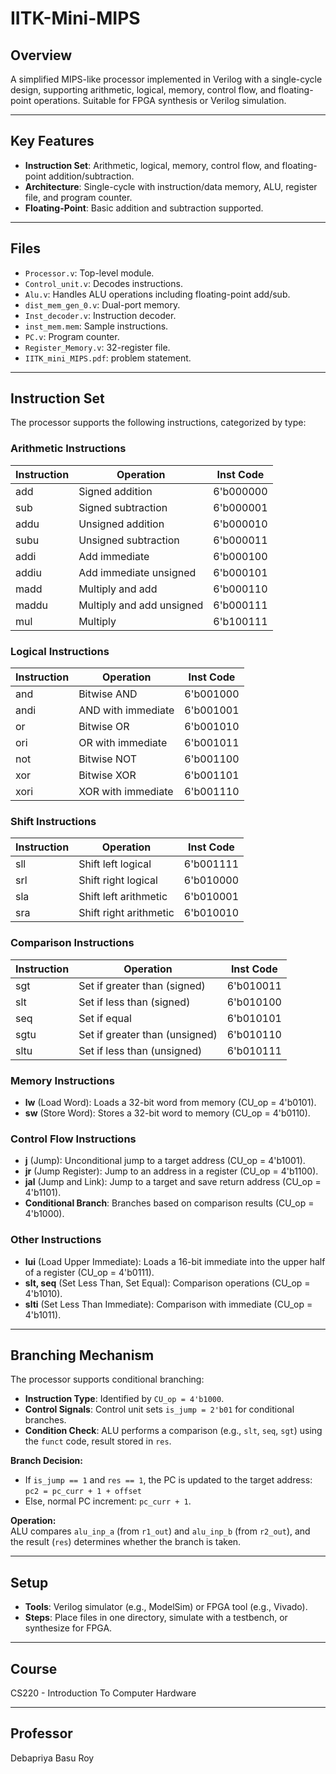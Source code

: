 # IITK-Mini-MIPS

## Overview

A simplified MIPS-like processor implemented in Verilog with a single-cycle design, supporting arithmetic, logical, memory, control flow, and floating-point operations. Suitable for FPGA synthesis or Verilog simulation.

---

## Key Features

- **Instruction Set**: Arithmetic, logical, memory, control flow, and floating-point addition/subtraction.  
- **Architecture**: Single-cycle with instruction/data memory, ALU, register file, and program counter.  
- **Floating-Point**: Basic addition and subtraction supported.

---

## Files

- `Processor.v`: Top-level module.  
- `Control_unit.v`: Decodes instructions.  
- `Alu.v`: Handles ALU operations including floating-point add/sub.  
- `dist_mem_gen_0.v`: Dual-port memory.  
- `Inst_decoder.v`: Instruction decoder.  
- `inst_mem.mem`: Sample instructions.  
- `PC.v`: Program counter.  
- `Register_Memory.v`: 32-register file.
- `IITK_mini_MIPS.pdf`: problem statement.

---

## Instruction Set

The processor supports the following instructions, categorized by type:

### Arithmetic Instructions

| Instruction | Operation            | Inst Code    |
|-------------|----------------------|--------------|
| add         | Signed addition      | 6'b000000    |
| sub         | Signed subtraction   | 6'b000001    |
| addu        | Unsigned addition    | 6'b000010    |
| subu        | Unsigned subtraction | 6'b000011    |
| addi        | Add immediate        | 6'b000100    |
| addiu       | Add immediate unsigned | 6'b000101 |
| madd        | Multiply and add     | 6'b000110    |
| maddu       | Multiply and add unsigned | 6'b000111 |
| mul         | Multiply             | 6'b100111    |

### Logical Instructions

| Instruction | Operation          | Inst Code    |
|-------------|--------------------|--------------|
| and         | Bitwise AND        | 6'b001000    |
| andi        | AND with immediate | 6'b001001    |
| or          | Bitwise OR         | 6'b001010    |
| ori         | OR with immediate  | 6'b001011    |
| not         | Bitwise NOT        | 6'b001100    |
| xor         | Bitwise XOR        | 6'b001101    |
| xori        | XOR with immediate | 6'b001110    |

### Shift Instructions

| Instruction | Operation             | Inst Code    |
|-------------|-----------------------|--------------|
| sll         | Shift left logical    | 6'b001111    |
| srl         | Shift right logical   | 6'b010000    |
| sla         | Shift left arithmetic | 6'b010001    |
| sra         | Shift right arithmetic| 6'b010010    |

### Comparison Instructions

| Instruction | Operation                     | Inst Code    |
|-------------|-------------------------------|--------------|
| sgt         | Set if greater than (signed)  | 6'b010011    |
| slt         | Set if less than (signed)     | 6'b010100    |
| seq         | Set if equal                  | 6'b010101    |
| sgtu        | Set if greater than (unsigned)| 6'b010110    |
| sltu        | Set if less than (unsigned)   | 6'b010111    |

### Memory Instructions

- **lw** (Load Word): Loads a 32-bit word from memory (CU_op = 4'b0101).  
- **sw** (Store Word): Stores a 32-bit word to memory (CU_op = 4'b0110).

### Control Flow Instructions

- **j** (Jump): Unconditional jump to a target address (CU_op = 4'b1001).  
- **jr** (Jump Register): Jump to an address in a register (CU_op = 4'b1100).  
- **jal** (Jump and Link): Jump to a target and save return address (CU_op = 4'b1101).  
- **Conditional Branch**: Branches based on comparison results (CU_op = 4'b1000).

### Other Instructions

- **lui** (Load Upper Immediate): Loads a 16-bit immediate into the upper half of a register (CU_op = 4'b0111).  
- **slt, seq** (Set Less Than, Set Equal): Comparison operations (CU_op = 4'b1010).  
- **slti** (Set Less Than Immediate): Comparison with immediate (CU_op = 4'b1011).

---

## Branching Mechanism

The processor supports conditional branching:

- **Instruction Type**: Identified by `CU_op = 4'b1000`.  
- **Control Signals**: Control unit sets `is_jump = 2'b01` for conditional branches.  
- **Condition Check**: ALU performs a comparison (e.g., `slt`, `seq`, `sgt`) using the `funct` code, result stored in `res`.

**Branch Decision:**
- If `is_jump == 1` and `res == 1`, the PC is updated to the target address:  
  `pc2 = pc_curr + 1 + offset`
- Else, normal PC increment: `pc_curr + 1`.

**Operation:**  
ALU compares `alu_inp_a` (from `r1_out`) and `alu_inp_b` (from `r2_out`), and the result (`res`) determines whether the branch is taken.

---

## Setup

- **Tools**: Verilog simulator (e.g., ModelSim) or FPGA tool (e.g., Vivado).  
- **Steps**: Place files in one directory, simulate with a testbench, or synthesize for FPGA.

---

## Course
CS220 - Introduction To Computer Hardware

---

## Professor
Debapriya Basu Roy
